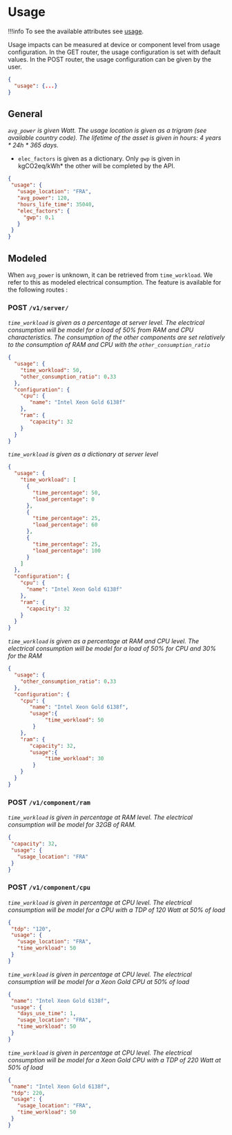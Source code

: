 # Usage
!!!info
    To see the available attributes see [usage](../../Explanations/usage/usage.md).

Usage impacts can be measured at device or component level from usage configuration. In the GET router, the usage configuration is set with default values. In the POST router, the usage configuration can be given by the user.

```json
{
  "usage": {...}
}
```

## General

*```avg_power``` is given Watt. The usage location is given as a trigram (see available country code). The lifetime of the asset is given in hours: 4 years * 24h * 365 days.*
* ```elec_factors``` is given as a dictionary. Only ```gwp``` is given in kgCO2eq/kWh* the other will be completed by the API.

```json
{
 "usage": {
   "usage_location": "FRA",
   "avg_power": 120,
   "hours_life_time": 35040,
   "elec_factors": {
     "gwp": 0.1
   }
 }
}
```

## Modeled

When ```avg_power``` is unknown, it can be retrieved from ```time_workload```.
We refer to this as modeled electrical consumption.
The feature is available for the following routes :

### POST ```/v1/server/```

*```time_workload``` is given as a percentage at server level. The electrical consumption will be model for a load of 50% from RAM and CPU characteristics. The consumption of the other components are set relatively to the consumption of RAM and CPU with the ```other_consumption_ratio```*

```json
{
  "usage": {
    "time_workload": 50,
    "other_consumption_ratio": 0.33
  },
  "configuration": {
    "cpu": {
       "name": "Intel Xeon Gold 6138f"
    },
    "ram": {
       "capacity": 32
    }
  }
}
```

*```time_workload``` is given as a dictionary at server level*

```json
{
  "usage": {
    "time_workload": [
      {
        "time_percentage": 50,
        "load_percentage": 0
      },
      {
        "time_percentage": 25,
        "load_percentage": 60
      },
      {
        "time_percentage": 25,
        "load_percentage": 100
      }
    ]
  },
  "configuration": {
    "cpu": {
      "name": "Intel Xeon Gold 6138f"
    },
    "ram": {
      "capacity": 32
    }
  }
}
```

*```time_workload``` is given as a percentage at RAM and CPU level. The electrical consumption will be model for a load of 50% for CPU and 30% for the RAM*

```json
{
  "usage": {
    "other_consumption_ratio": 0.33
  },
  "configuration": {
    "cpu": {
       "name": "Intel Xeon Gold 6138f",
       "usage":{
            "time_workload": 50
        }
    },
    "ram": {
       "capacity": 32,
       "usage":{
            "time_workload": 30
        }
    }
  }
}
```

### POST ```/v1/component/ram```

*```time_workload``` is given in percentage at RAM level. The electrical consumption will be model for 32GB of RAM.*

```json
{
 "capacity": 32,
 "usage": {
   "usage_location": "FRA"
 }
}
```

### POST ```/v1/component/cpu```

*```time_workload``` is given in percentage at CPU level. The electrical consumption will be model for a CPU with a TDP of 120 Watt at 50% of load*

```json
{
 "tdp": "120",
 "usage": {
   "usage_location": "FRA",
   "time_workload": 50
 }
}
```

*```time_workload``` is given in percentage at CPU level. The electrical consumption will be model for a Xeon Gold CPU at 50% of load*

```json
{
 "name": "Intel Xeon Gold 6138f",
 "usage": {
   "days_use_time": 1,
   "usage_location": "FRA",
   "time_workload": 50
 }
}
```

*```time_workload``` is given in percentage at CPU level. The electrical consumption will be model for a Xeon Gold CPU with a TDP of 220 Watt at 50% of load*

```json
{
 "name": "Intel Xeon Gold 6138f", 
 "tdp": 220,
 "usage": {
   "usage_location": "FRA",
   "time_workload": 50
 }
}
```